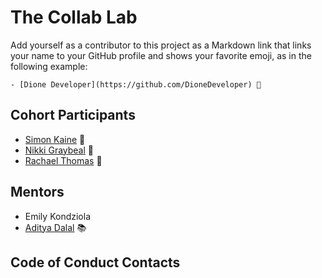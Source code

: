 # The Collab Lab

Add yourself as a contributor to this project as a Markdown link that links your name to your GitHub profile and shows your favorite emoji, as in the following example:

    - [Dione Developer](https://github.com/DioneDeveloper) 💅

## Cohort Participants

- [Simon Kaine](https://github.com/simonkaine) :crystal_ball:
- [Nikki Graybeal](https://github.com/nikkigraybeal) :space_invader:
- [Rachael Thomas](https://github.com/rachael-t) :dizzy:

## Mentors

- Emily Kondziola
- [Aditya Dalal](https://github.com/adidalal) :books:

## Code of Conduct Contacts
